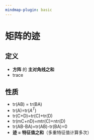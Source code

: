 ```yaml
---
mindmap-plugin: basic
---
```


# 矩阵的迹

## 定义
- **方阵** 的 **主对角线之和**
- trace

## 性质
- tr(AB) = tr(BA)
- tr(A)=tr($A^T$)
- tr(C+D)=tr(C)+tr(D)
- tr(mC+nD)=mtr(C)+ntr(D)
- tr(AB-BA)=tr(AB)-tr(BA)=0
- **迹 = 特征值之和**（多重特征值计算多次）
